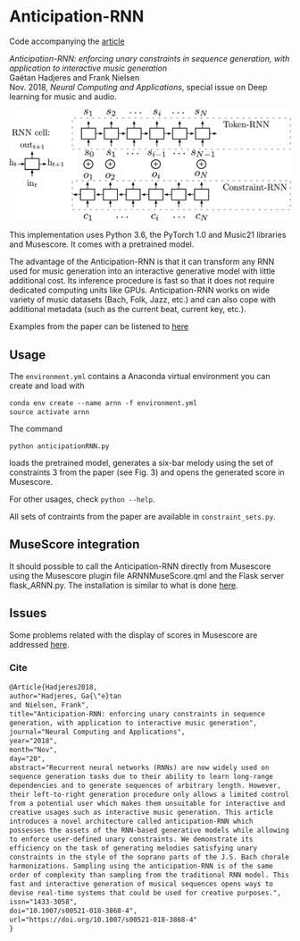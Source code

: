 # Anticipation-RNN
Code accompanying the [article](https://link.springer.com/article/10.1007/s00521-018-3868-4)

*Anticipation-RNN: enforcing unary constraints in sequence generation,
 with
 application to interactive music generation*<br/>
 Gaëtan Hadjeres and Frank Nielsen<br/>
 Nov. 2018, *Neural Computing and Applications*, special issue on Deep learning for music and 
 audio.
 
 ![](./arnn_model.png)
 
This implementation uses Python 3.6, the PyTorch 1.0 and Music21 libraries and Musescore.
 It comes with a pretrained model.

The advantage of the Anticipation-RNN is that it can transform any RNN used for music 
generation into an
interactive generative model with little additional cost. Its inference procedure is fast so 
that it does not require dedicated computing units like GPUs. 
Anticipation-RNN works on wide variety
 of music datasets (Bach, 
Folk, Jazz, etc.) and can also cope with additional metadata (such as the current beat, current 
key, etc.).
  
Examples from the paper can be listened to [here](
https://sites.google.com/view/anticipation-rnn-examples/accueil)
 
## Usage
The `environment.yml` contains a Anaconda virtual environment you can create and load with
```
conda env create --name arnn -f environment.yml
source activate arnn
```

The command 
```
python anticipationRNN.py
```
loads the pretrained model, generates a six-bar melody using
 the set
 of 
constraints 3 from the paper (see Fig. 3) and opens the generated score in Musescore.

For other usages, check `python --help`.

All sets of contraints from the paper are available in `constraint_sets.py`.


## MuseScore integration
It should possible to call the Anticipation-RNN directly from Musescore using the
Musescore plugin file ARNNMuseScore.qml and the Flask server flask_ARNN.py.
The installation is similar to what is done [here](
https://github.com/Ghadjeres/DeepBach/tree/original_keras#musescore-plugin-and-flask-server).

## Issues
Some problems related with the display of scores in Musescore are addressed
[here](https://github.com/Ghadjeres/DeepBach).


### Cite
```
@Article{Hadjeres2018,
author="Hadjeres, Ga{\"e}tan
and Nielsen, Frank",
title="Anticipation-RNN: enforcing unary constraints in sequence generation, with application to interactive music generation",
journal="Neural Computing and Applications",
year="2018",
month="Nov",
day="20",
abstract="Recurrent neural networks (RNNs) are now widely used on sequence generation tasks due to their ability to learn long-range dependencies and to generate sequences of arbitrary length. However, their left-to-right generation procedure only allows a limited control from a potential user which makes them unsuitable for interactive and creative usages such as interactive music generation. This article introduces a novel architecture called anticipation-RNN which possesses the assets of the RNN-based generative models while allowing to enforce user-defined unary constraints. We demonstrate its efficiency on the task of generating melodies satisfying unary constraints in the style of the soprano parts of the J.S. Bach chorale harmonizations. Sampling using the anticipation-RNN is of the same order of complexity than sampling from the traditional RNN model. This fast and interactive generation of musical sequences opens ways to devise real-time systems that could be used for creative purposes.",
issn="1433-3058",
doi="10.1007/s00521-018-3868-4",
url="https://doi.org/10.1007/s00521-018-3868-4"
}
```